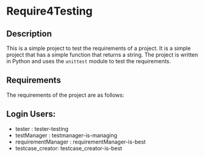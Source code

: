# Require4Testing

## Description

This is a simple project to test the requirements of a project. It is a simple project that has a simple function that returns a string. The project is written in Python and uses the `unittest` module to test the requirements.

## Requirements

The requirements of the project are as follows:

## Login Users:

- tester : tester-testing
- testManager : testmanager-is-managing
- requirementManager : requirementManager-is-best
- testcase_creator: testcase_creator-is-best
